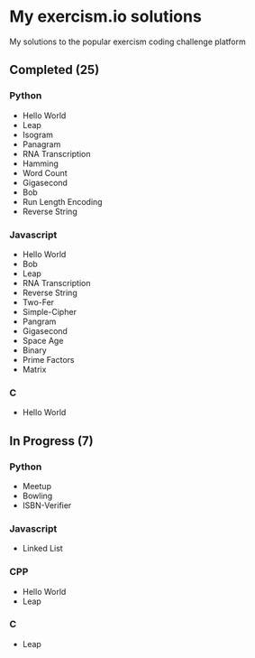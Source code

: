 # My exercism.io solutions
My solutions to the popular exercism coding challenge platform

## Completed (25)
### Python
* Hello World
* Leap
* Isogram
* Panagram
* RNA Transcription
* Hamming
* Word Count
* Gigasecond
* Bob
* Run Length Encoding
* Reverse String

### Javascript
* Hello World
* Bob
* Leap
* RNA Transcription
* Reverse String
* Two-Fer
* Simple-Cipher
* Pangram
* Gigasecond
* Space Age
* Binary
* Prime Factors
* Matrix

### C
* Hello World

## In Progress (7)
### Python
* Meetup
* Bowling
* ISBN-Verifier

### Javascript
* Linked List

### CPP
* Hello World
* Leap

### C
* Leap

